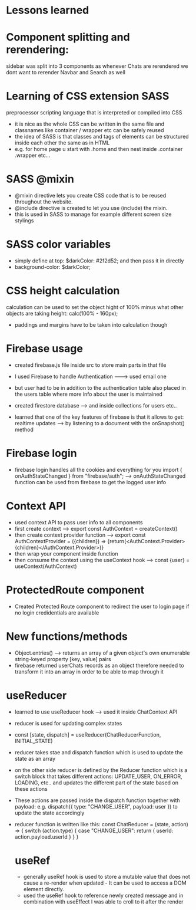# Lessons learned

# Component splitting and rerendering:

sidebar was split into 3 components as whenever Chats are rerendered we dont want to rerender Navbar and Search as well

<div className="sidebar">
<Navbar />
<Search />
<Chats />
</div>

# Learning of CSS extension SASS

preprocessor scripting language that is interpreted or compiled into CSS

- it is nice as the whole CSS can be written in the same file and classnames like container / wrapper etc can be safely reused
- the idea of SASS is that classes and tags of elements can be structured inside each other the same as in HTML
- e.g. for home page u start with .home and then nest inside .container .wrapper etc...

# SASS @mixin

- @mixin directive lets you create CSS code that is to be reused throughout the website.
- @include directive is created to let you use (include) the mixin.
- this is used in SASS to manage for example different screen size stylings

# SASS color variables

- simply define at top: $darkColor: #2f2d52; and then pass it in directly
- background-color: $darkColor;

# CSS height calculation

calculation can be used to set the object hight of 100% minus what other objects are taking
height: calc(100% - 160px);

- paddings and margins have to be taken into calculation though

# Firebase usage

- created firebase.js file inside src to store main parts in that file
- I used Firebase to handle Authentication ---> used email one
- but user had to be in addition to the authentication table also placed in the users table where more info about the user is maintained
- created firestore database --> and inside collections for users etc..

- learned that one of the key features of firebase is that it allows to get: realtime updates --> by listening to a document with the onSnapshot() method

# Firebase login

- firebase login handles all the cookies and everything for you
  import { onAuthStateChanged } from "firebase/auth"; --> onAuthStateChanged function can be used from firebase to get the logged user info

# Context API

- used context API to pass user info to all components
- first create context --> export const AuthContext = createContext()
- then create context provider function --> export const AuthContextProvider = ({children}) => {return(<AuthContext.Provider>{children}</AuthContext.Provider>)}
- then wrap your <App /> component inside <AuthContextProvider> function
- then consume the context using the useContext hook --> const {user} = useContext(AuthContext)

# ProtectedRoute component

- Created Protected Route component to redirect the user to login page if no login credidentials are available

# New functions/methods

- Object.entries() --> returns an array of a given object's own enumerable string-keyed property [key, value] pairs
- firebase returned userChats records as an object therefore needed to transform it into an array in order to be able to map through it

# useReducer

- learned to use useReducer hook --> used it inside ChatContext API
- reducer is used for updating complex states
- const [state, dispatch] = useReducer(ChatReducerFunction, INITIAL_STATE)
- reducer takes stae and dispatch function which is used to update the state as an array
- on the other side reducer is defined by the Reducer function which is a switch block that takes different actions: UPDATE_USER, ON_ERROR, LOADING, etc.. and updates the different part of the state based on these actions
- These actions are passed inside the dispatch function together with payload: e.g. dispatch({ type: "CHANGE_USER", payload: user }) to update the state accordingly
- reducer function is written like this:
  const ChatReducer = (state, action) => {
  switch (action.type) {
  case "CHANGE_USER":
  return {
  userId: action.payload.userId
  }
  }
  }

  # useRef

  - generally useRef hook is used to store a mutable value that does not cause a re-render when updated - It can be used to access a DOM element directly.
  - used the useRef hook to reference newly created message and in combination with useEffect I was able to croll to it after the render
